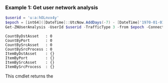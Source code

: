 ### Example 1: Get user network analysis
```powershell
$userid = 'u:a:hOLnvx4y'
$epoch = [int64]([DateTime]::UtcNow.AddDays(-7) - [DateTime]'1970-01-01').TotalMilliseconds
Get-ZNUserAnalysis -UserId $userid -TrafficType 3 -from $epoch -Connectionstate 3 -Sort occurred_desc
```

```output
CountByDstAsset   : 0
CountByPort       : 0
CountBySrcAsset   : 0
CountBySrcProcess : 0
ItemByDstAsset    : {}
ItemByPort        : {}
ItemBySrcAsset    : {}
ItemBySrcProcess  : {}
```

This cmdlet returns the 